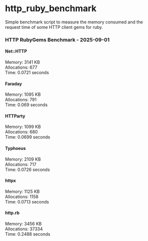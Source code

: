 # http_ruby_benchmark

Simple benchmark script to measure the memory consumed and the request time of some HTTP client gems for ruby.

<!-- benchmark-results -->

### HTTP RubyGems Benchmark - 2025-09-01
#### Net::HTTP
Memory: 3141 KB <br />Allocations: 677 <br />Time: 0.0721 seconds 
#### Faraday
Memory: 1095 KB <br />Allocations: 791 <br />Time: 0.069 seconds 
#### HTTParty
Memory: 1099 KB <br />Allocations: 680 <br />Time: 0.0699 seconds 
#### Typhoeus
Memory: 2109 KB <br />Allocations: 717 <br />Time: 0.0726 seconds 
#### httpx
Memory: 1125 KB <br />Allocations: 1158 <br />Time: 0.0713 seconds 
#### http.rb
Memory: 3456 KB <br />Allocations: 37334 <br />Time: 0.2488 seconds 
